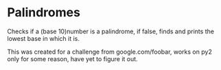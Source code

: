 # Palindromes
Checks if a (base 10)number is a palindrome, if false, finds and prints the lowest base in which it is.

This was created for a challenge from google.com/foobar, works on py2 only for some reason, have yet to figure it out.


